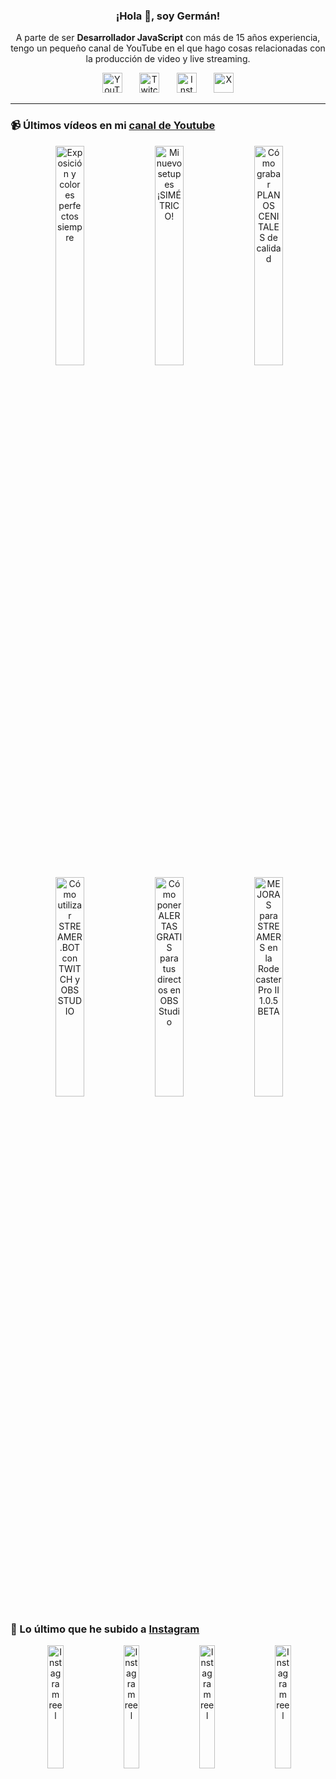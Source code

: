 <p align="center" width="300">
  <h3 align="center">¡Hola 👋, soy Germán!</h3>
</p>

<p align="center">A parte de ser <strong>Desarrollador JavaScript</strong> con más de 15 años experiencia, tengo un pequeño canal de YouTube en el que hago cosas relacionadas con la producción de video y live streaming.</p>

<p align="center">
  <a href="https://youtube.com/@germix" target="blank"><img src="https://cdn.simpleicons.org/youtube/FF0000" alt="YouTube" title="YouTube" width="32px" /></a>
  &#8287;&#8287;&#8287;&#8287;&#8287;
  <a href="https://twitch.tv/germix_tv" target="blank"><img src="https://cdn.simpleicons.org/twitch/9146FF" alt="Twitch" title="Twitch" width="32px" /></a>
  &#8287;&#8287;&#8287;&#8287;&#8287;
  <a href="https://instagram.com/germix_tv" target="blank"><img src="https://cdn.simpleicons.org/instagram/E4405F" alt="Instagram" title="Instagram" width="32px" /></a>
  &#8287;&#8287;&#8287;&#8287;&#8287;
  <a href="https://x.com/germix_tv" target="blank"><img src="https://cdn.simpleicons.org/x/000000" alt="X" title="X" width="32px" />
  </a>
</p>

<hr />

<p align="center">
  <h3>📹 Últimos vídeos en mi <a href="https://youtube.com/@germix?sub_confirmation=1" target="blank">canal de Youtube</a></h3>
</p>
<p align="center">&#8287;<a href="https://youtu.be/7VGfZ_7lhag" target="blank"><img width="30%" src="https://img.youtube.com/vi/7VGfZ_7lhag/mqdefault.jpg" alt="Exposición y colores perfectos siempre" title="Exposición y colores perfectos siempre" /></a>  &#8287;<a href="https://youtu.be/ibEAW0cBqQA" target="blank"><img width="30%" src="https://img.youtube.com/vi/ibEAW0cBqQA/mqdefault.jpg" alt="Mi nuevo setup es ¡SIMÉTRICO!" title="Mi nuevo setup es ¡SIMÉTRICO!" /></a>  &#8287;<a href="https://youtu.be/2XDhlqEN3cE" target="blank"><img width="30%" src="https://img.youtube.com/vi/2XDhlqEN3cE/mqdefault.jpg" alt="Cómo grabar PLANOS CENITALES de calidad" title="Cómo grabar PLANOS CENITALES de calidad" /></a><br />  &#8287;<a href="https://youtu.be/2AilFoiYnlc" target="blank"><img width="30%" src="https://img.youtube.com/vi/2AilFoiYnlc/mqdefault.jpg" alt="Cómo utilizar STREAMER.BOT con TWITCH y OBS STUDIO" title="Cómo utilizar STREAMER.BOT con TWITCH y OBS STUDIO" /></a>  &#8287;<a href="https://youtu.be/3EUPLZjGjkY" target="blank"><img width="30%" src="https://img.youtube.com/vi/3EUPLZjGjkY/mqdefault.jpg" alt="Cómo poner ALERTAS GRATIS para tus directos en OBS Studio" title="Cómo poner ALERTAS GRATIS para tus directos en OBS Studio" /></a>  &#8287;<a href="https://youtu.be/3mLzME7gODA" target="blank"><img width="30%" src="https://img.youtube.com/vi/3mLzME7gODA/mqdefault.jpg" alt="MEJORAS para STREAMERS en la Rodecaster Pro II 1.0.5 BETA" title="MEJORAS para STREAMERS en la Rodecaster Pro II 1.0.5 BETA" /></a></p>

<p align="center">
  <h3>📸 Lo último que he subido a <a href="https://instagram.com/germix_tv" target="blank">Instagram</a></h3>
</p>
<p align="center">&#8287;<a href='https://instagram.com/p/DG3-Hz7tG2o' target='_blank'><img width='22.5%' src='https://instagram.fkiv3-1.fna.fbcdn.net/v/t51.2885-15/482893206_18273522145250009_594155479339286124_n.jpg?stp=dst-jpg_e15_tt6&efg=eyJ2ZW5jb2RlX3RhZyI6IkNMSVBTLmltYWdlX3VybGdlbi43MjB4MTI4MC5zZHIuZjc1NzYxLmRlZmF1bHRfY292ZXJfZnJhbWUifQ&_nc_ad=z-m&_nc_ht=instagram.fkiv3-1.fna.fbcdn.net&_nc_cat=105&_nc_oc=Q6cZ2QEb16CottTFDyWuTMeNosDddiyvAY4LgKl-3D8LkEF53Uz-CmGhohRXiCFHZVgMV-4&_nc_ohc=YmLXLUxCGh0Q7kNvgHL49ms&_nc_gid=ehbRM6XKzDQLn_yc-F0UbQ&edm=ACHbZRIBAAAA&ccb=7-5&ig_cache_key=MzU4MjYwNTI0NDI3OTA1NzgzMg%3D%3D.3-ccb7-5&oh=00_AYEdYzDJoI6sr2ZRWpVSfcp1UusDHQMvuBtmba_OgnFDXw&oe=67EED12E&_nc_sid=c024bc' alt='Instagram reel' /></a>  &#8287;<a href='https://instagram.com/p/DG1W0YStUhY' target='_blank'><img width='22.5%' src='https://instagram.fkiv3-1.fna.fbcdn.net/v/t51.2885-15/482676477_18273415525250009_8907864230241733969_n.jpg?stp=dst-jpg_e15_tt6&efg=eyJ2ZW5jb2RlX3RhZyI6IkNMSVBTLmltYWdlX3VybGdlbi43MjB4MTI4MC5zZHIuZjc1NzYxLmRlZmF1bHRfY292ZXJfZnJhbWUifQ&_nc_ad=z-m&_nc_ht=instagram.fkiv3-1.fna.fbcdn.net&_nc_cat=105&_nc_oc=Q6cZ2QEb16CottTFDyWuTMeNosDddiyvAY4LgKl-3D8LkEF53Uz-CmGhohRXiCFHZVgMV-4&_nc_ohc=jYfaxNNqGaUQ7kNvgF3iB6-&_nc_gid=ehbRM6XKzDQLn_yc-F0UbQ&edm=ACHbZRIBAAAA&ccb=7-5&ig_cache_key=MzU4MTg2OTQzNTE2MjgwNjM2MA%3D%3D.3-ccb7-5&oh=00_AYHIpN7IC84TZxpwPCpCg7OjXlzCsoUa7LKV8AsmGp8ALA&oe=67EEC624&_nc_sid=c024bc' alt='Instagram reel' /></a>  &#8287;<a href='https://instagram.com/p/DGy8WEmNV-T' target='_blank'><img width='22.5%' src='https://instagram.fkiv3-1.fna.fbcdn.net/v/t51.2885-15/483018681_596387996560636_3341626206913871779_n.jpg?stp=dst-jpg_e15_tt6&efg=eyJ2ZW5jb2RlX3RhZyI6IkNMSVBTLmltYWdlX3VybGdlbi42NDB4MTEzNi5zZHIuZjcxODc4Lm5mcmFtZV9jb3Zlcl9mcmFtZSJ9&_nc_ad=z-m&_nc_ht=instagram.fkiv3-1.fna.fbcdn.net&_nc_cat=104&_nc_oc=Q6cZ2QEb16CottTFDyWuTMeNosDddiyvAY4LgKl-3D8LkEF53Uz-CmGhohRXiCFHZVgMV-4&_nc_ohc=VOV3YtypqEkQ7kNvgEQ-sel&_nc_gid=ehbRM6XKzDQLn_yc-F0UbQ&edm=ACHbZRIBAAAA&ccb=7-5&ig_cache_key=MzU4MTE5MDA1MzI2ODExOTQ0Mw%3D%3D.3-ccb7-5&oh=00_AYGh6pj4eEz6IKw4E7KeS8miezMaqQ99Ix4K9QGAaUMwPQ&oe=67EED585&_nc_sid=c024bc' alt='Instagram reel' /></a>  &#8287;<a href='https://instagram.com/p/DGq28RTNOfm' target='_blank'><img width='22.5%' src='https://instagram.fkiv3-1.fna.fbcdn.net/v/t51.2885-15/482070130_1025043889660031_2266632807348045640_n.jpg?stp=dst-jpg_e15_tt6&efg=eyJ2ZW5jb2RlX3RhZyI6IkNMSVBTLmltYWdlX3VybGdlbi42NDB4MTEzNi5zZHIuZjcxODc4Lm5mcmFtZV9jb3Zlcl9mcmFtZSJ9&_nc_ad=z-m&_nc_ht=instagram.fkiv3-1.fna.fbcdn.net&_nc_cat=111&_nc_oc=Q6cZ2QEb16CottTFDyWuTMeNosDddiyvAY4LgKl-3D8LkEF53Uz-CmGhohRXiCFHZVgMV-4&_nc_ohc=98vJ6uoqAH0Q7kNvgEdPyX9&_nc_gid=ehbRM6XKzDQLn_yc-F0UbQ&edm=ACHbZRIBAAAA&ccb=7-5&ig_cache_key=MzU3ODkxNDQ5MDE1NTMyOTUxMA%3D%3D.3-ccb7-5&oh=00_AYECgoenUQ88fsiF2SUOxMJ5KgCJ9rzSyfO0o9zCiuHNBw&oe=67EED8BF&_nc_sid=c024bc' alt='Instagram reel' /></a></p>
